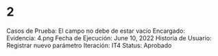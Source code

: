 # 2

Casos de Prueba: El campo no debe de estar vacío
Encargado:  
Evidencia: 4.png
Fecha de Ejecución: June 10, 2022
Historia de Usuario: Registrar nuevo parámetro
Iteración: IT4
Status: Aprobado